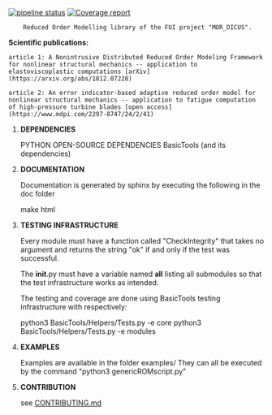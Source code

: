 [![pipeline status](https://gitlab.safrantech.safran/d582428/genericROM/badges/master/pipeline.svg)](https://gitlab.safrantech.safran/d582428/genericROM/commits/master)   [![Coverage report](https://gitlab.safrantech.safran/d582428/genericROM/badges/master/coverage.svg?job=coverage)](https://d582428.gitlab.safrantech.safran/genericROM/coverage/)


        Reduced Order Modelling library of the FUI project "MOR_DICUS".



**Scientific publications:**

    article 1: A Nonintrusive Distributed Reduced Order Modeling Framework for nonlinear structural mechanics -- application to elastoviscoplastic computations [arXiv](https://arxiv.org/abs/1812.07228)

    article 2: An error indicator-based adaptive reduced order model for nonlinear structural mechanics -- application to fatigue computation of high-pressure turbine blades [open access](https://www.mdpi.com/2297-8747/24/2/41)



1) **DEPENDENCIES**

    PYTHON OPEN-SOURCE DEPENDENCIES
    BasicTools (and its dependencies)


2) **DOCUMENTATION**

    Documentation is generated by sphinx by executing the following
    in the doc folder

	make html


3) **TESTING INFRASTRUCTURE**

    Every module must have a function called "CheckIntegrity" that takes no
    argument and returns the string "ok" if and only if the test was successful.

    The __init__.py must have a variable named __all__ listing all submodules
    so that the test infrastructure works as intended.

    The testing and coverage are done using BasicTools testing infrastructure
    with respectively:

	python3 BasicTools/Helpers/Tests.py -e core
    	python3 BasicTools/Helpers/Tests.py -e modules
    	
    	
4) **EXAMPLES**

    Examples are available in the folder examples/
    They can all be executed by the command "python3 genericROMscript.py"
    

5) **CONTRIBUTION**

    see [CONTRIBUTING.md](https://gitlab.safrantech.safran/d582428/genericROM/blob/master/CONTRIBUTING.md)
